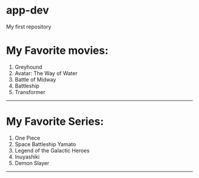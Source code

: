 # app-dev
My first repository

# My Favorite movies:
1. Greyhound 
2. Avatar: The Way of Water
3. Battle of Midway
4. Battleship
5. Transformer
---------------------------------
# My Favorite Series:
1. One Piece
2. Space Battleship Yamato
3. Legend of the Galactic Heroes
4. Inuyashiki
5. Demon Slayer
---------------------------------
